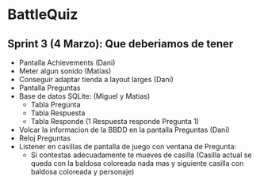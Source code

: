 # BattleQuiz

Sprint 3 (4 Marzo): Que deberiamos de tener
-------------------------------------------
- Pantalla Achievements (Dani)
- Meter algun sonido (Matias)
- Conseguir adaptar tienda a layout larges (Dani)
- Pantalla Preguntas
- Base de datos SQLite: (Miguel y Matias)
	- Tabla Pregunta
	- Tabla Respuesta
	- Tabla Responde (1 Respuesta responde Pregunta 1)
- Volcar la informacion de la BBDD en la pantalla Preguntas (Dani)
- Reloj Preguntas
- Listener en casillas de pantalla de juego con ventana de Pregunta:
	- Si contestas adecuadamente te mueves de casilla (Casilla actual se queda con la baldosa coloreada nada mas y siguiente casilla con baldosa coloreada y personaje)
